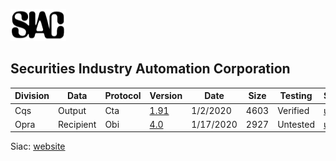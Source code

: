 [![Siac](https://github.com/Open-Markets-Initiative/Directory/blob/master/Logos/Siac.png)](https://en.wikipedia.org/wiki/Securities_Industry_Automation_Corporation)


## Securities Industry Automation Corporation

|Division | Data | Protocol | Version | Date | Size | Testing | Specification|
|--- | --- | --- | --- | --- | --- | --- | ---|
|Cqs | Output | Cta | [1.91][Siac.Cqs.Output.Cta.v1.91.Dissector] | 1/2/2020 | 4603 | Verified | [url][Siac.Cqs.Output.Cta.v1.91.Url] - [pdf][Siac.Cqs.Output.Cta.v1.91.Pdf]|
|Opra | Recipient | Obi | [4.0][Siac.Opra.Recipient.Obi.v4.0.Dissector] | 1/17/2020 | 2927 | Untested | [url][Siac.Opra.Recipient.Obi.v4.0.Url] - [pdf][Siac.Opra.Recipient.Obi.v4.0.Pdf]|


Siac: [website](https://en.wikipedia.org/wiki/Securities_Industry_Automation_Corporation "Go to Securities Industry Automation Corporation")


[Siac.Opra.Recipient.Obi.v4.0.Dissector]: https://github.com/Open-Markets-Initiative/wireshark-lua/blob/master/Siac/Siac.Opra.Recipient.Obi.v4.0.Script.Dissector.lua "Securities Industry Automation Corporation 4.0 Wireshark Dissector"
[Siac.Opra.Recipient.Obi.v4.0.Url]: https://www.opraplan.com/document-library "Specification url"
[Siac.Opra.Recipient.Obi.v4.0.Pdf]: https://github.com/Open-Markets-Initiative/Directory/blob/master/Specifications/Siac/Siac.Opra.Recipient.Obi.v4.0.pdf "Securities Industry Automation Corporation 4.0 Pdf"
[Siac.Cqs.Output.Cta.v1.91.Dissector]: https://github.com/Open-Markets-Initiative/wireshark-lua/blob/master/Siac/Siac.Cqs.Output.Cta.v1.91.Script.Dissector.lua "Securities Industry Automation Corporation 1.91 Wireshark Dissector"
[Siac.Cqs.Output.Cta.v1.91.Url]: https://www.ctaplan.com/tech-specs "Specification url"
[Siac.Cqs.Output.Cta.v1.91.Pdf]: https://github.com/Open-Markets-Initiative/Directory/blob/master/Specifications/Siac/Siac.Cqs.Output.Cta.v1.91.pdf "Securities Industry Automation Corporation 1.91 Pdf"
